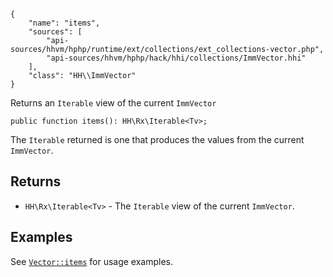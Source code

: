 ``` yamlmeta
{
    "name": "items",
    "sources": [
        "api-sources/hhvm/hphp/runtime/ext/collections/ext_collections-vector.php",
        "api-sources/hhvm/hphp/hack/hhi/collections/ImmVector.hhi"
    ],
    "class": "HH\\ImmVector"
}
```




Returns an ` Iterable ` view of the current `` ImmVector ``




``` Hack
public function items(): HH\Rx\Iterable<Tv>;
```




The ` Iterable ` returned is one that produces the values from the current
`` ImmVector ``.




## Returns




+ ` HH\Rx\Iterable<Tv> ` - The `` Iterable `` view of the current ``` ImmVector ```.




## Examples




See [` Vector::items `](</hack/reference/class/Vector/items/#examples>) for usage examples.
<!-- HHAPIDOC -->
